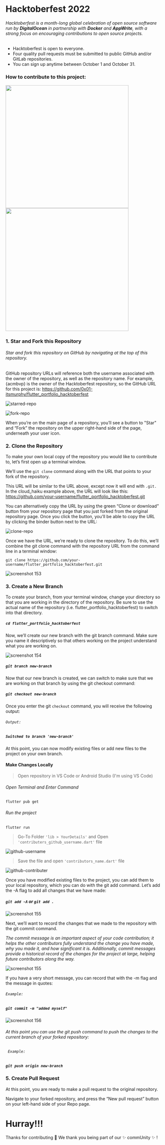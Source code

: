 # Hacktoberfest 2022
###### Hacktoberfest is a month-long global celebration of open source software run by **DigitalOcean** in partnership with **Docker** and **AppWrite**, with a strong focus on encouraging contributions to open source projects. 
* Hacktoberfest is open to everyone.
* Four quality pull requests must be submitted to public GitHub and/or GitLab repositories.
* You can sign up anytime between October 1 and October 31.

### How to contribute to this project:

<img src="https://user-images.githubusercontent.com/64863725/193447111-57305024-cde7-4acc-90b3-30f3e05501f6.png" height="400em" />  <img src="https://user-images.githubusercontent.com/64863725/193447122-8c21f611-9a06-46b8-8d0b-4b50351f743b.png" height="400em" />



### 1. Star and Fork this Repository
###### Star and fork this repository on GitHub by navigating at the top of this repository.

GitHub repository URLs will reference both the username associated with the owner of the repository, as well as the repository name. For example, {acmbvp} is the owner of the Hacktoberfest repository, so the GitHub URL for this project is: 
https://github.com/0x01-itsmurphy/flutter_portfolio_hacktoberfest

![starred-repo](https://user-images.githubusercontent.com/64863725/193443588-71204370-f523-4807-8450-c2f9cd58df9e.jpg)

![fork-repo](https://user-images.githubusercontent.com/64863725/193443607-199c82c9-718f-4abf-97c6-970621680612.jpg)


When you’re on the main page of a repository, you’ll see a button to "Star" and “Fork” the repository on the upper right-hand side of the page, underneath your user icon.

### 2. Clone the Repository

To make your own local copy of the repository you would like to contribute to, let’s first open up a terminal window.

We’ll use the `git clone`  command along with the URL that points to your fork of the repository.

This URL will be similar to the URL above, except now it will end with `.git.` In the cloud_haiku example above, the URL will look like this:
https://github.com/your-username/flutter_portfolio_hacktoberfest.git

You can alternatively copy the URL by using the green “Clone or download” button from your repository page that you just forked from the original repository page. Once you click the button, you’ll be able to copy the URL by clicking the binder button next to the URL:

![clone-repo](https://user-images.githubusercontent.com/64863725/193443917-7718b733-894e-48b2-81de-66281f16933d.png)


Once we have the URL, we’re ready to clone the repository. To do this, we’ll combine the git clone command with the repository URL from the command line in a terminal window:

`git clone https://github.com/your-username/flutter_portfolio_hacktoberfest.git`

![screenshot 153](https://user-images.githubusercontent.com/37223446/47234624-0f7aff00-d3f4-11e8-81c4-9198e3e83860.png)

### 3. Create a New Branch

To create your branch, from your terminal window, change your directory so that you are working in the directory of the repository. Be sure to use the actual name of the repository (i.e. flutter_portfolio_hacktoberfest) to switch into that directory.

#####    `cd flutter_portfolio_hacktoberfest`

Now, we’ll create our new branch with the git branch command. Make sure you name it descriptively so that others working on the project understand what you are working on.

![screenshot 154](https://user-images.githubusercontent.com/37223446/47234964-240bc700-d3f5-11e8-9837-50685ad44382.png)

##### `git branch new-branch`

Now that our new branch is created, we can switch to make sure that we are working on that branch by using the git checkout command:

##### ` git checkout new-branch `

Once you enter the git `checkout` command, you will receive the following output:

######  `Output:`
#####  `Switched to branch 'new-branch' `


At this point, you can now modify existing files or add new files to the project on your own branch.

#### Make Changes Locally


>   Open repository in VS Code or Android Studio (I'm using VS Code)

###### Open Terminal and Enter Command 
```flutter pub get```
###### Run the project
```flutter run```

> Go-To Folder `'lib > YourDetails'` and Open `'contributers_github_username.dart'` file 


![github-username](https://user-images.githubusercontent.com/64863725/193446427-7a53990f-96e0-486a-88e8-9a18741e95f7.png)
> Save the file and open `'contributors_name.dart'` file

![github-contributer](https://user-images.githubusercontent.com/64863725/193446462-c116e454-86e1-4fbf-b51e-84816c80a534.png)

Once you have modified existing files to the project, you can add them to your local repository, which you can do with the git add command. Let’s add the -A flag to add all changes that we have made:

##### ` git add -A ` or ` git add . `

![screenshot 155](https://user-images.githubusercontent.com/37223446/47253493-417e7680-d471-11e8-83cf-a4f969da5131.png)


Next, we’ll want to record the changes that we made to the repository with the git commit command.

*The commit message is an important aspect of your code contribution; it helps the other contributors fully understand the change you have made, why you made it, and how significant it is. Additionally, commit messages provide a historical record of the changes for the project at large, helping future contributors along the way.*


![screenshot 155](https://user-images.githubusercontent.com/37223446/47235390-87e2bf80-d3f6-11e8-81c0-e01b7463d038.png)

If you have a very short message, you can record that with the -m flag and the message in quotes:

###### ` Example: `
##### ` git commit -m "added myself" `

![screenshot 156](https://user-images.githubusercontent.com/37223446/47235961-3fc49c80-d3f8-11e8-906f-a1cfa7a15726.png)


###### At this point you can use the git push command to push the changes to the current branch of your forked repository:
###### ` Example:`
##### ` git push origin new-branch `

### 5. Create Pull Request

At this point, you are ready to make a pull request to the original repository.

Navigate to your forked repository, and press the “New pull request” button on your left-hand side of your Repo page.


# Hurray!!! 
Thanks for contributing :purple_heart:
We thank you being part of our :sparkles: commUnity :sparkles: !

